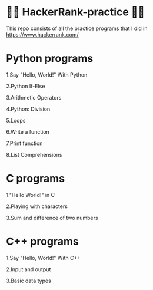 # 👨‍💻 HackerRank-practice 👨‍💻

This repo consists of all the practice programs that I did in https://www.hackerrank.com/

# Python programs
  
  1.Say "Hello, World!" With Python
  
  2.Python If-Else
  
  3.Arithmetic Operators
  
  4.Python: Division
  
  5.Loops
  
  6.Write a function
  
  7.Print function
  
  8.List Comprehensions

# C programs

  1."Hello World!" in C
  
  2.Playing with characters
  
  3.Sum and difference of two numbers
  
# C++ programs

  1.Say "Hello, World!" With C++
  
  2.Input and output
  
  3.Basic data types


